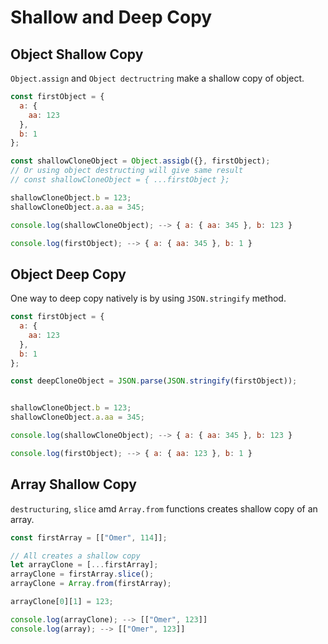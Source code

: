 # Shallow and Deep Copy

## Object Shallow Copy

`Object.assign` and `Object dectructring` make a shallow copy of object.

```javascript
const firstObject = {
  a: {
    aa: 123
  },
  b: 1
};

const shallowCloneObject = Object.assigb({}, firstObject);
// Or using object destructing will give same result
// const shallowCloneObject = { ...firstObject };

shallowCloneObject.b = 123;
shallowCloneObject.a.aa = 345;

console.log(shallowCloneObject); --> { a: { aa: 345 }, b: 123 }

console.log(firstObject); --> { a: { aa: 345 }, b: 1 }

```

## Object Deep Copy

One way to deep copy natively is by using `JSON.stringify` method.

```javascript
const firstObject = {
  a: {
    aa: 123
  },
  b: 1
};

const deepCloneObject = JSON.parse(JSON.stringify(firstObject));


shallowCloneObject.b = 123;
shallowCloneObject.a.aa = 345;

console.log(shallowCloneObject); --> { a: { aa: 345 }, b: 123 }

console.log(firstObject); --> { a: { aa: 123 }, b: 1 }

```

## Array Shallow Copy

`destructuring`, `slice` amd `Array.from` functions creates shallow copy of an array.

```javascript
const firstArray = [["Omer", 114]];

// All creates a shallow copy
let arrayClone = [...firstArray];
arrayClone = firstArray.slice();
arrayClone = Array.from(firstArray);

arrayClone[0][1] = 123;

console.log(arrayClone); --> [["Omer", 123]]
console.log(array); --> [["Omer", 123]]
```
